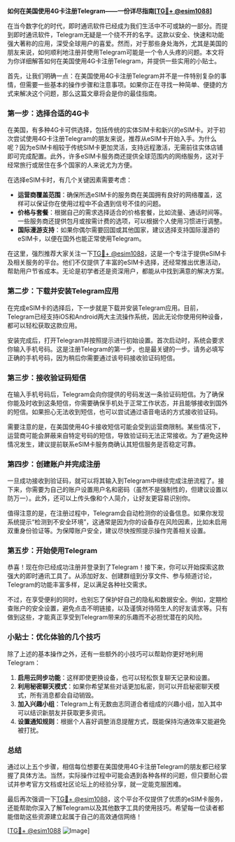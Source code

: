 **如何在美国使用4G卡注册Telegram——一份详尽指南[[TG💪+ @esim1088](https://t.me/s/esim1088)]**

在当今数字化的时代，即时通讯软件已经成为我们生活中不可或缺的一部分。而提到即时通讯软件，Telegram无疑是一个绕不开的名字。这款以安全、快速和功能强大著称的应用，深受全球用户的喜爱。然而，对于那些身处海外，尤其是美国的朋友来说，如何顺利地注册并使用Telegram可能是一个令人头疼的问题。本文将为你详细解答如何在美国使用4G卡注册Telegram，并提供一些实用的小贴士。

首先，让我们明确一点：在美国使用4G卡注册Telegram并不是一件特别复杂的事情，但需要一些基本的操作步骤和注意事项。如果你正在寻找一种简单、便捷的方式来解决这个问题，那么这篇文章将会是你的最佳指南。

### **第一步：选择合适的4G卡**

在美国，有多种4G卡可供选择，包括传统的实体SIM卡和新兴的eSIM卡。对于初次尝试使用4G卡注册Telegram的朋友来说，推荐从eSIM卡开始入手。为什么呢？因为eSIM卡相较于传统SIM卡更加灵活，支持远程激活，无需前往实体店铺即可完成配置。此外，许多eSIM卡服务商还提供全球范围内的网络服务，这对于经常旅行或居住在多个国家的人来说尤为方便。

在选择eSIM卡时，有几个关键因素需要考虑：
- **运营商覆盖范围**：确保所选eSIM卡的服务商在美国拥有良好的网络覆盖，这样可以保证你在使用过程中不会遇到信号不佳的问题。
- **价格与套餐**：根据自己的需求选择适合的价格套餐，比如流量、通话时间等。一些服务商还提供包月或按需计费的选项，可以根据个人使用习惯进行调整。
- **国际漫游支持**：如果你偶尔需要回国或其他国家，建议选择支持国际漫游的eSIM卡，以便在国外也能正常使用Telegram。

在这里，强烈推荐大家关注一下[TG💪+ @esim1088](https://t.me/s/esim1088)，这是一个专注于提供eSIM卡及相关服务的平台。他们不仅提供了丰富的eSIM卡选择，还经常推出优惠活动，帮助用户节省成本。无论是初学者还是资深用户，都能从中找到满意的解决方案。

### **第二步：下载并安装Telegram应用**

在完成eSIM卡的选择后，下一步就是下载并安装Telegram应用。目前，Telegram已经支持iOS和Android两大主流操作系统，因此无论你使用何种设备，都可以轻松获取这款应用。

安装完成后，打开Telegram并按照提示进行初始设置。首次启动时，系统会要求你输入手机号码。这是注册Telegram的第一步，也是最关键的一步。请务必填写正确的手机号码，因为稍后你需要通过该号码接收验证码短信。

### **第三步：接收验证码短信**

在输入手机号码后，Telegram会向你提供的号码发送一条验证码短信。为了确保你能及时收到这条短信，你需要确保手机处于正常工作状态，并且能够接收到国外的短信。如果担心无法收到短信，也可以尝试通过语音电话的方式接收验证码。

需要注意的是，在美国使用4G卡接收短信可能会受到运营商限制。某些情况下，运营商可能会屏蔽来自特定号码的短信，导致验证码无法正常接收。为了避免这种情况发生，建议提前联系eSIM卡服务商确认其短信服务是否稳定可靠。

### **第四步：创建账户并完成注册**

一旦成功接收到验证码，就可以将其输入到Telegram中继续完成注册流程了。接下来，你需要为自己的账户设置用户名和密码（虽然不是强制性的，但建议设置以防万一）。此外，还可以上传头像和个人简介，让好友更容易识别你。

值得注意的是，在注册过程中，Telegram会自动检测你的设备信息。如果你发现系统提示“检测到不安全环境”，这通常是因为你的设备存在风险因素，比如未启用双重身份验证等。为保障账户安全，建议尽快按照提示操作完善相关设置。

### **第五步：开始使用Telegram**

恭喜！现在你已经成功注册并登录到了Telegram！接下来，你可以开始探索这款强大的即时通讯工具了。从添加好友、创建群组到分享文件、参与频道讨论，Telegram的功能丰富多样，足以满足各种社交需求。

不过，在享受便利的同时，也别忘了保护好自己的隐私和数据安全。例如，定期检查账户的安全设置，避免点击不明链接，以及谨慎对待陌生人的好友请求等。只有做到这些，才能真正享受到Telegram带来的乐趣而不必担忧潜在的风险。

### **小贴士：优化体验的几个技巧**

除了上述的基本操作之外，还有一些额外的小技巧可以帮助你更好地利用Telegram：

1. **启用云同步功能**：这样即使更换设备，也可以轻松恢复聊天记录和设置。
2. **利用秘密聊天模式**：如果你希望某些对话更加私密，则可以开启秘密聊天模式，所有消息都会自动销毁。
3. **加入兴趣小组**：Telegram上有无数由志同道合者组成的兴趣小组，加入其中可以结识新朋友并获取更多资讯。
4. **设置通知规则**：根据个人喜好调整消息提醒方式，既能保持沟通效率又能避免被打扰。

### **总结**

通过以上五个步骤，相信每位想要在美国使用4G卡注册Telegram的朋友都已经掌握了具体方法。当然，实际操作过程中可能会遇到各种各样的问题，但只要耐心尝试并参考官方文档或社区论坛上的经验分享，就一定能克服困难。

最后再次强调一下[TG💪+ @esim1088](https://t.me/s/esim1088)，这个平台不仅提供了优质的eSIM卡服务，还能帮助你深入了解Telegram以及其他数字工具的使用技巧。希望每一位读者都能借助这些资源建立起属于自己的高效通信网络！

[[TG💪+ @esim1088](https://t.me/s/esim1088) ![Image](https://i.postimg.cc/4NQfJmqS/Snipaste-2025-05-13-00-14-12.png)]